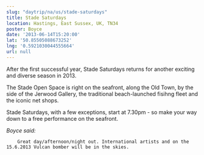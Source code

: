 ```yaml
---
slug: "daytrip/na/us/stade-saturdays"
title: Stade Saturdays
location: Hastings, East Sussex, UK, TN34
poster: Boyce
date: '2013-06-14T15:20:00'
lat: '50.85505088673252'
lng: '0.5921030044555664'
url: null
---
```


After the first successful year, Stade Saturdays returns for another exciting and diverse season in 2013.

The Stade Open Space is right on the seafront, along the Old Town, by the side of the Jerwood Gallery, the traditional beach-launched fisihng fleet and the iconic net shops.

Stade Saturdays, with a few exceptions, start at 7.30pm - so make your way down to a free performance on the seafront.

<em>Boyce said:</em>

        Great day/afternoon/night out. International artists and on the 15.6.2013 Vulcan bomber will be in the skies.
